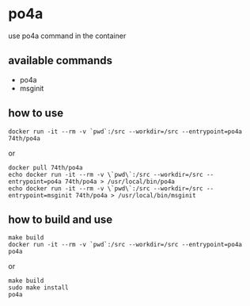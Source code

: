 # po4a

use po4a command in the container

## available commands

* po4a
* msginit

## how to use

	docker run -it --rm -v `pwd`:/src --workdir=/src --entrypoint=po4a 74th/po4a

or

	docker pull 74th/po4a
	echo docker run -it --rm -v \`pwd\`:/src --workdir=/src --entrypoint=po4a 74th/po4a > /usr/local/bin/po4a
	echo docker run -it --rm -v \`pwd\`:/src --workdir=/src --entrypoint=msginit 74th/po4a > /usr/local/bin/msginit

## how to build and use

	make build
	docker run -it --rm -v `pwd`:/src --workdir=/src --entrypoint=po4a po4a

or

	make build
	sudo make install
	po4a
